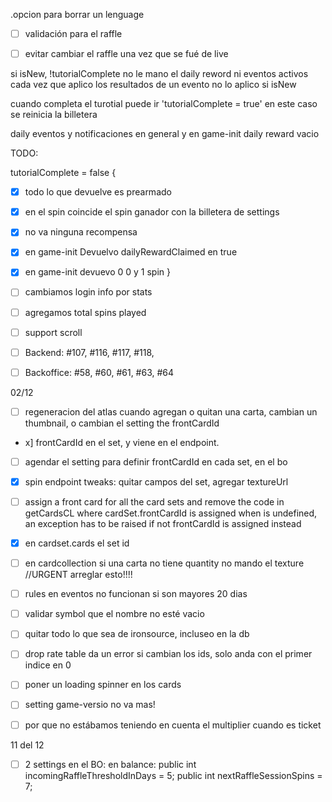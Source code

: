.opcion para borrar un lenguage
- [ ] validación para el raffle
- [ ] evitar cambiar el raffle una vez que se fué de live



si isNew, !tutorialComplete no le mano el daily reword ni eventos activos 
cada vez que aplico los resultados de un evento no lo aplico si isNew

cuando completa el turotial puede ir 'tutorialComplete = true' en este caso se reinicia la billetera

daily eventos y notificaciones en general y en game-init daily reward vacio

TODO:

tutorialComplete = false {
 - [x]  todo lo que devuelve es prearmado
 - [x]  en el spin coincide el spin ganador con la billetera de settings
 - [x]  no va ninguna recompensa
 - [x]  en game-init Devuelvo dailyRewardClaimed en true
 - [x]  en game-init devuevo  0 0 y 1 spin
}


- [ ] cambiamos login info por stats
- [ ] agregamos total spins played
- [ ] support scroll
- [ ] Backend: #107, #116, #117, #118, 
- [ ] Backoffice: #58, #60, #61, #63, #64


02/12
- [ ] regeneracion del atlas cuando agregan o quitan una carta, cambian un thumbnail, o cambian el setting the frontCardId
- x] frontCardId en el set, y viene en el endpoint.
- [ ] agendar el setting para definir frontCardId en cada set, en el bo
- [x] spin endpoint tweaks: quitar campos del set, agregar textureUrl
- [ ] assign a front card for all the card sets and remove the code in getCardsCL where cardSet.frontCardId is assigned when is undefined, an exception has to be raised if not frontCardId is assigned instead

- [x] en cardset.cards el set id
- [ ] en cardcollection si una carta no tiene quantity no mando el texture
//URGENT arreglar esto!!!!
- [ ] rules en eventos no funcionan si son mayores 20 dias
- [ ] validar symbol que el nombre no esté vacio


- [ ] quitar todo lo que sea de ironsource, incluseo en la db
- [ ] drop rate table da un error si cambian los ids, solo anda con el primer indice en 0
- [ ] poner un loading spinner en los cards
- [ ] setting game-versio no va mas!
- [ ] por que no estábamos teniendo en cuenta el multiplier cuando es ticket

11 del 12
- [ ] 2 settings en el BO: en balance: 
      public int incomingRaffleThresholdInDays = 5;
      public int nextRaffleSessionSpins = 7;